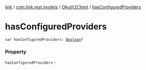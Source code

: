 [link](../../index.md) / [com.tink.rest.models](../index.md) / [OAuth2Client](index.md) / [hasConfiguredProviders](./has-configured-providers.md)

# hasConfiguredProviders

`var hasConfiguredProviders: `[`Boolean`](https://kotlinlang.org/api/latest/jvm/stdlib/kotlin/-boolean/index.html)`?`

### Property

`hasConfiguredProviders` - 